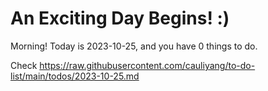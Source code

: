 # An Exciting Day Begins! :)

Morning! Today is 2023-10-25, and you have 0 things to do.

Check https://raw.githubusercontent.com/cauliyang/to-do-list/main/todos/2023-10-25.md
